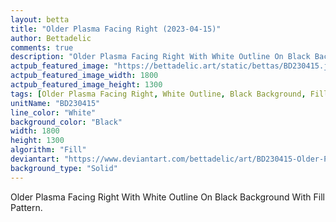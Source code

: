 ```yaml
---
layout: betta
title: "Older Plasma Facing Right (2023-04-15)"
author: Bettadelic
comments: true
description: "Older Plasma Facing Right With White Outline On Black Background With Fill Pattern."
actpub_featured_image: "https://bettadelic.art/static/bettas/BD230415.jpg"
actpub_featured_image_width: 1800
actpub_featured_image_height: 1300
tags: [Older Plasma Facing Right, White Outline, Black Background, Fill Pattern, April 2023, Solid Background Pattern]
unitName: "BD230415"
line_color: "White"
background_color: "Black"
width: 1800
height: 1300
algorithm: "Fill"
deviantart: "https://www.deviantart.com/bettadelic/art/BD230415-Older-Plasma-Facing-Right-2023-04-15-958267344"
background_type: "Solid"
---
```


Older Plasma Facing Right With White Outline On Black Background With Fill Pattern.
